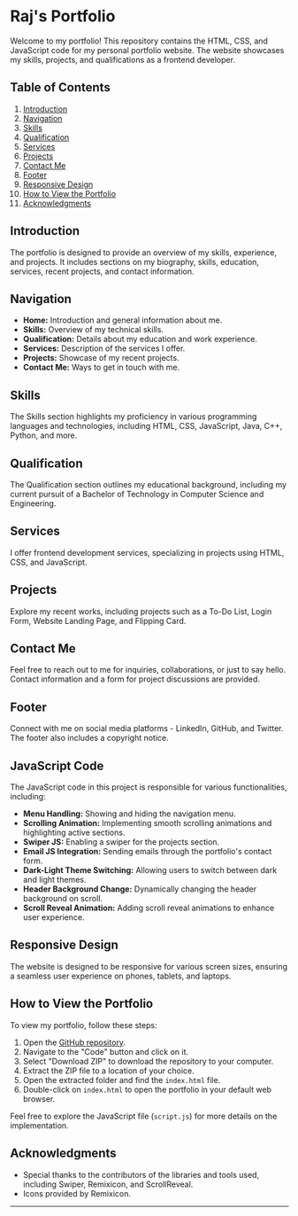 # Raj's Portfolio

Welcome to my portfolio! This repository contains the HTML, CSS, and JavaScript code for my personal portfolio website. The website showcases my skills, projects, and qualifications as a frontend developer.

## Table of Contents

1. [Introduction](#introduction)
2. [Navigation](#navigation)
3. [Skills](#skills)
4. [Qualification](#qualification)
5. [Services](#services)
6. [Projects](#projects)
7. [Contact Me](#contact-me)
8. [Footer](#footer)
9. [Responsive Design](#responsive-design)
10. [How to View the Portfolio](#how-to-view-the-portfolio)
11. [Acknowledgments](#acknowledgments)

## Introduction

The portfolio is designed to provide an overview of my skills, experience, and projects. It includes sections on my biography, skills, education, services, recent projects, and contact information.

## Navigation

- **Home:** Introduction and general information about me.
- **Skills:** Overview of my technical skills.
- **Qualification:** Details about my education and work experience.
- **Services:** Description of the services I offer.
- **Projects:** Showcase of my recent projects.
- **Contact Me:** Ways to get in touch with me.

## Skills

The Skills section highlights my proficiency in various programming languages and technologies, including HTML, CSS, JavaScript, Java, C++, Python, and more.

## Qualification

The Qualification section outlines my educational background, including my current pursuit of a Bachelor of Technology in Computer Science and Engineering.

## Services

I offer frontend development services, specializing in projects using HTML, CSS, and JavaScript.

## Projects

Explore my recent works, including projects such as a To-Do List, Login Form, Website Landing Page, and Flipping Card.

## Contact Me

Feel free to reach out to me for inquiries, collaborations, or just to say hello. Contact information and a form for project discussions are provided.

## Footer

Connect with me on social media platforms - LinkedIn, GitHub, and Twitter. The footer also includes a copyright notice.

## JavaScript Code

The JavaScript code in this project is responsible for various functionalities, including:

- **Menu Handling:** Showing and hiding the navigation menu.
- **Scrolling Animation:** Implementing smooth scrolling animations and highlighting active sections.
- **Swiper JS:** Enabling a swiper for the projects section.
- **Email JS Integration:** Sending emails through the portfolio's contact form.
- **Dark-Light Theme Switching:** Allowing users to switch between dark and light themes.
- **Header Background Change:** Dynamically changing the header background on scroll.
- **Scroll Reveal Animation:** Adding scroll reveal animations to enhance user experience.

## Responsive Design

The website is designed to be responsive for various screen sizes, ensuring a seamless user experience on phones, tablets, and laptops.

## How to View the Portfolio

To view my portfolio, follow these steps:

1. Open the [GitHub repository](https://github.com/Rajmathur-8/my-portfolio).
2. Navigate to the "Code" button and click on it.
3. Select "Download ZIP" to download the repository to your computer.
4. Extract the ZIP file to a location of your choice.
5. Open the extracted folder and find the `index.html` file.
6. Double-click on `index.html` to open the portfolio in your default web browser.

Feel free to explore the JavaScript file (`script.js`) for more details on the implementation.

## Acknowledgments

- Special thanks to the contributors of the libraries and tools used, including Swiper, Remixicon, and ScrollReveal.
- Icons provided by Remixicon.

---
